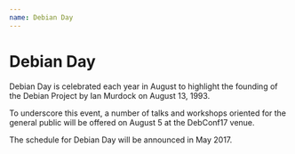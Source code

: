 ```yaml
---
name: Debian Day
---
```


Debian Day
==========

Debian Day is celebrated each year in August to highlight the founding of the Debian Project by Ian Murdock on August 13, 1993.

To underscore this event, a number of talks and workshops oriented for the general public will be offered on August 5 at the DebConf17 venue.

The schedule for Debian Day will be announced in May 2017.
